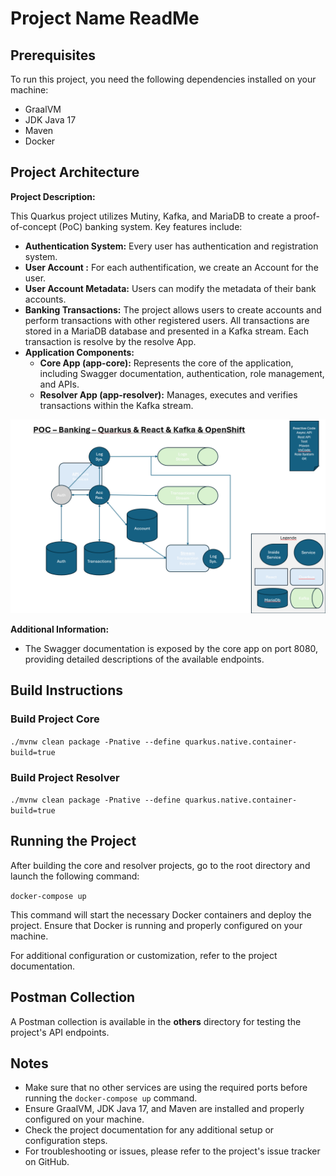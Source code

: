 # Project Name ReadMe

## Prerequisites

To run this project, you need the following dependencies installed on your machine:

- GraalVM
- JDK Java 17
- Maven
- Docker

## Project Architecture

**Project Description:**

This Quarkus project utilizes Mutiny, Kafka, and MariaDB to create a proof-of-concept (PoC) banking system. Key features include:

- **Authentication System:** Every user has authentication and registration system.
- **User Account :** For each authentification, we create an Account for the user.
- **User Account Metadata:** Users can modify the metadata of their bank accounts.
- **Banking Transactions:** The project allows users to create accounts and perform transactions with other registered users. All transactions are stored in a MariaDB database and presented in a Kafka stream. Each transaction is resolve by the resolve App.
- **Application Components:**
  - **Core App (app-core):** Represents the core of the application, including Swagger documentation, authentication, role management, and APIs.
  - **Resolver App (app-resolver):** Manages, executes and verifies transactions within the Kafka stream.

![Image Architecture projet](others/Architecture.png "Architecture")

**Additional Information:**

- The Swagger documentation is exposed by the core app on port 8080, providing detailed descriptions of the available endpoints.

## Build Instructions

### Build Project Core

`./mvnw clean package -Pnative --define quarkus.native.container-build=true`

### Build Project Resolver

`./mvnw clean package -Pnative --define quarkus.native.container-build=true`

## Running the Project

After building the core and resolver projects, go to the root directory and launch the following command:

`docker-compose up`

This command will start the necessary Docker containers and deploy the project. Ensure that Docker is running and properly configured on your machine.

For additional configuration or customization, refer to the project documentation.

## Postman Collection

A Postman collection is available in the **others** directory for testing the project's API endpoints.

## Notes

- Make sure that no other services are using the required ports before running the `docker-compose up` command.
- Ensure GraalVM, JDK Java 17, and Maven are installed and properly configured on your machine.
- Check the project documentation for any additional setup or configuration steps.
- For troubleshooting or issues, please refer to the project's issue tracker on GitHub.
